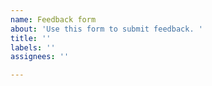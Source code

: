 ```yaml
---
name: Feedback form
about: 'Use this form to submit feedback. '
title: ''
labels: ''
assignees: ''

---
```



